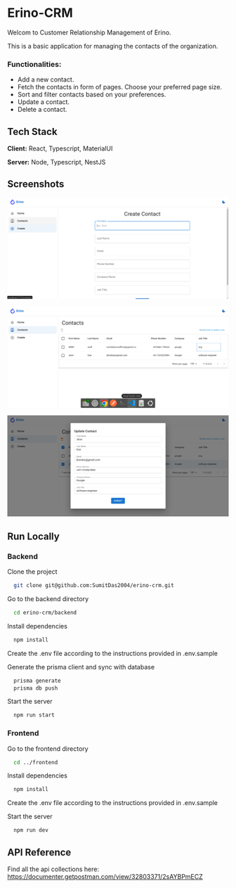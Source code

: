 
# Erino-CRM

Welcom to Customer Relationship Management of Erino.

This is a basic application for managing the contacts of the organization.

### Functionalities:
  - Add a new contact.
  - Fetch the contacts in form of pages. Choose your preferred page size. 
  - Sort and filter contacts based on your preferences.
  - Update a contact.
  - Delete a contact.

## Tech Stack

**Client:** React, Typescript, MaterialUI

**Server:** Node, Typescript, NestJS


## Screenshots

![Create contacts Page](https://raw.githubusercontent.com/SumitDas2004/erino-crm/refs/heads/main/CreateContacts.png)

![Show contacts page](https://raw.githubusercontent.com/SumitDas2004/erino-crm/refs/heads/main/contacts.png)

![Update Contact Page](https://raw.githubusercontent.com/SumitDas2004/erino-crm/refs/heads/main/updateContacts.png)
## Run Locally

### Backend

Clone the project

```bash
  git clone git@github.com:SumitDas2004/erino-crm.git
```

Go to the backend directory

```bash
  cd erino-crm/backend
```

Install dependencies

```bash
  npm install
```

Create the .env file according to the instructions provided in .env.sample

Generate the prisma client and sync with database

```bash
  prisma generate
  prisma db push
```

Start the server

```bash
  npm run start
```

### Frontend

Go to the frontend directory

```bash
  cd ../frontend
```

Install dependencies

```bash
  npm install
```

Create the .env file according to the instructions provided in .env.sample

Start the server

```bash
  npm run dev
```
## API Reference

Find all the api collections here: https://documenter.getpostman.com/view/32803371/2sAYBPmECZ
